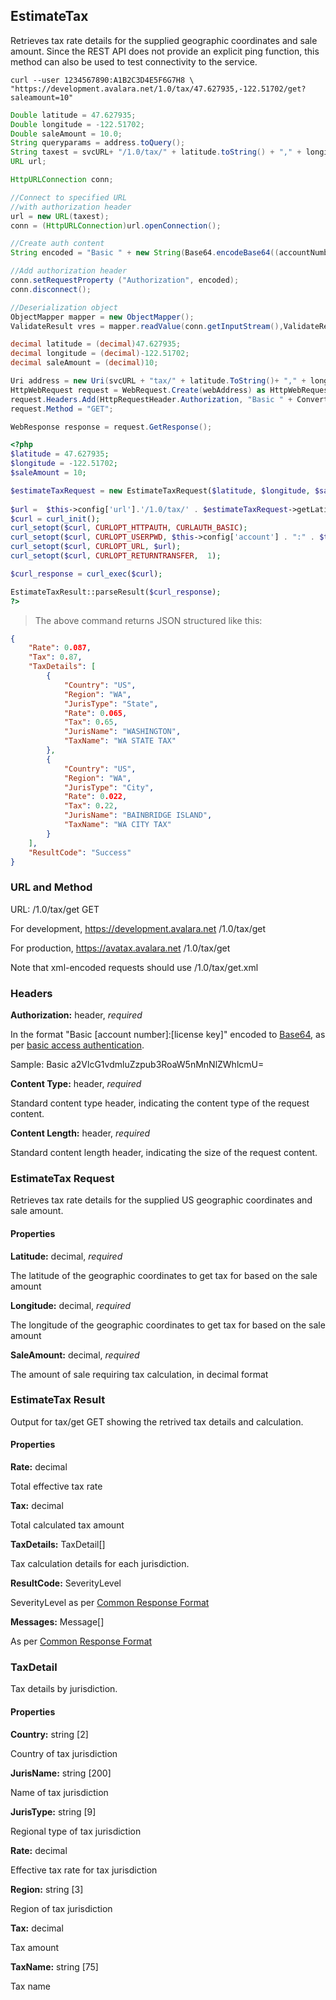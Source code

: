 ## EstimateTax

Retrieves tax rate details for the supplied geographic coordinates and sale amount.
Since the REST API does not provide an explicit ping function, this method can also be used to test connectivity to the service.

```shell
curl --user 1234567890:A1B2C3D4E5F6G7H8 \
"https://development.avalara.net/1.0/tax/47.627935,-122.51702/get?saleamount=10"
```

```java
Double latitude = 47.627935;
Double longitude = -122.51702;
Double saleAmount = 10.0;
String queryparams = address.toQuery();
String taxest = svcURL+ "/1.0/tax/" + latitude.toString() + "," + longitude.toString() + "/get?saleamount=" + saleAmount.toString();
URL url;

HttpURLConnection conn;

//Connect to specified URL 
//with authorization header
url = new URL(taxest);
conn = (HttpURLConnection)url.openConnection();

//Create auth content
String encoded = "Basic " + new String(Base64.encodeBase64((accountNumber + ":"+licenseKey).getBytes()));

//Add authorization header
conn.setRequestProperty ("Authorization", encoded);
conn.disconnect();

//Deserialization object
ObjectMapper mapper = new ObjectMapper();
ValidateResult vres = mapper.readValue(conn.getInputStream(),ValidateResult.class);
```

```csharp
decimal latitude = (decimal)47.627935;
decimal longitude = (decimal)-122.51702;
decimal saleAmount = (decimal)10;

Uri address = new Uri(svcURL + "tax/" + latitude.ToString()+ "," + longitude.ToString() + "/get.xml?saleamount=" + saleAmount);
HttpWebRequest request = WebRequest.Create(webAddress) as HttpWebRequest;
request.Headers.Add(HttpRequestHeader.Authorization, "Basic " + Convert.ToBase64String(ASCIIEncoding.ASCII.GetBytes(accountNum + ":" + license)));
request.Method = "GET";

WebResponse response = request.GetResponse();
```

```php
<?php
$latitude = 47.627935;
$longitude = -122.51702;
$saleAmount = 10;

$estimateTaxRequest = new EstimateTaxRequest($latitude, $longitude, $saleAmount);
 
$url =  $this->config['url'].'/1.0/tax/' . $estimateTaxRequest->getLatitude() . "," . $estimateTaxRequest->getLongitude() . '/get?saleamount=' . $estimateTaxRequest->getSaleAmount();
$curl = curl_init();
curl_setopt($curl, CURLOPT_HTTPAUTH, CURLAUTH_BASIC);
curl_setopt($curl, CURLOPT_USERPWD, $this->config['account'] . ":" . $this->config['license']);
curl_setopt($curl, CURLOPT_URL, $url);
curl_setopt($curl, CURLOPT_RETURNTRANSFER,	1);

$curl_response = curl_exec($curl);

EstimateTaxResult::parseResult($curl_response);  
?>    
```


> The above command returns JSON structured like this:

```json
{
    "Rate": 0.087,
    "Tax": 0.87,
    "TaxDetails": [
        {
            "Country": "US",
            "Region": "WA",
            "JurisType": "State",
            "Rate": 0.065,
            "Tax": 0.65,
            "JurisName": "WASHINGTON",
            "TaxName": "WA STATE TAX"
        },
        {
            "Country": "US",
            "Region": "WA",
            "JurisType": "City",
            "Rate": 0.022,
            "Tax": 0.22,
            "JurisName": "BAINBRIDGE ISLAND",
            "TaxName": "WA CITY TAX"
        }
    ],
    "ResultCode": "Success"
}
```

### URL and Method

URL: /1.0/tax/get GET

For development, 
	https://development.avalara.net
	/1.0/tax/get
    
For production, 
	https://avatax.avalara.net
	/1.0/tax/get
    
Note that xml-encoded requests should use /1.0/tax/get.xml

### Headers

**Authorization:** header, *required*

In the format "Basic [account number]:[license key]" encoded to <a href="http://en.wikipedia.org/wiki/Base64" target="_parent">Base64</a>, as per <a href="http://en.wikipedia.org/wiki/Basic_access_authentication" target="_parent">basic access authentication</a>.

Sample: Basic a2VlcG1vdmluZzpub3RoaW5nMnNlZWhlcmU=

**Content Type:** header, *required*

Standard content type header, indicating the content type of the request content.

**Content Length:** header, *required*

Standard content length header, indicating the size of the request content.

### EstimateTax Request

Retrieves tax rate details for the supplied US geographic coordinates and sale amount.

#### Properties

**Latitude:** decimal, *required*

The latitude of the geographic coordinates to get tax for based on the sale amount

**Longitude:** decimal, *required*

The longitude of the geographic coordinates to get tax for based on the sale amount

**SaleAmount:** decimal, *required*

The amount of sale requiring tax calculation, in decimal format

### EstimateTax Result

Output for tax/get GET showing the retrived tax details and calculation.

#### Properties

**Rate:** decimal

Total effective tax rate

**Tax:** decimal

Total calculated tax amount

**TaxDetails:** TaxDetail[]

Tax calculation details for each jurisdiction.

**ResultCode:** SeverityLevel

SeverityLevel as per <a title="Common Response Format" href="http://developer.avalara.com/api-docs/soap/shared-formats-and-methods#CommonResponseFormat" target="_parent">Common Response Format</a>

**Messages:** Message[]

As per <a title="Common Response Format" href="http://developer.avalara.com/api-docs/soap/shared-formats-and-methods#CommonResponseFormat" target="_parent">Common Response Format</a>

### TaxDetail

Tax details by jurisdiction.

#### Properties

**Country:** string [2]

Country of tax jurisdiction

**JurisName:** string [200]

Name of tax jurisdiction

**JurisType:** string [9]

Regional type of tax jurisdiction

**Rate:** decimal

Effective tax rate for tax jurisdiction

**Region:** string [3]

Region of tax jurisdiction

**Tax:** decimal

Tax amount

**TaxName:** string [75]

Tax name
